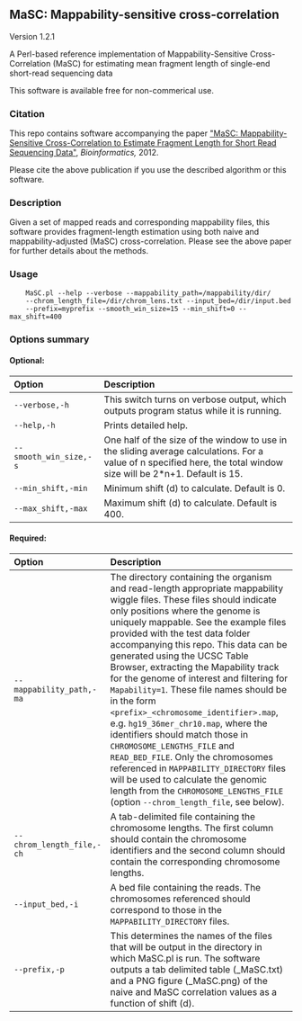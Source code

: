 ## MaSC: Mappability-sensitive cross-correlation
Version 1.2.1

A Perl-based reference implementation of Mappability-Sensitive Cross-Correlation (MaSC) for estimating mean fragment length of single-end short-read sequencing data

This software is available free for non-commerical use.

### Citation
This repo contains software accompanying the paper ["MaSC: Mappability-Sensitive Cross-Correlation to Estimate Fragment Length for Short Read Sequencing Data"](https://academic.oup.com/bioinformatics/article/29/4/444/200320), _Bioinformatics,_ 2012.

Please cite the above publication if you use the described algorithm or this software.

### Description
Given a set of mapped reads and corresponding mappability files, this software provides fragment-length estimation using both naive and mappability-adjusted (MaSC) cross-correlation. Please see the above paper for further details about the methods.

### Usage

```console
    MaSC.pl --help --verbose --mappability_path=/mappability/dir/
    --chrom_length_file=/dir/chrom_lens.txt --input_bed=/dir/input.bed
    --prefix=myprefix --smooth_win_size=15 --min_shift=0 --max_shift=400
```

### Options summary
#### Optional:

|           Option                |                              Description                              |
|:--------------------------------|:----------------------------------------------------------------------|
| `--verbose,-h`                |This switch turns on verbose output, which outputs program status while it is running. |
|`--help,-h`|Prints detailed help.|
|`--smooth_win_size,-s`|One half of the size of the window to use in the sliding average calculations. For a value of n specified here, the total window size will be 2*n+1. Default is 15.|
|`--min_shift,-min`|Minimum shift (d) to calculate. Default is 0.|
|`--max_shift,-max`|Maximum shift (d) to calculate. Default is 400.|
    
#### Required:

|            Option &nbsp; &nbsp; |                              Description                              |
|:--------------------------------|:----------------------------------------------------------------------|
|`--mappability_path,-ma`|The directory containing the organism and read-length appropriate mappability wiggle files. These files should indicate only positions where the genome is uniquely mappable. See the example files provided with the test data folder accompanying this repo. This data can be generated using the UCSC Table Browser, extracting the Mapability track for the genome of interest and filtering for `Mapability=1`. These file names should be in the form `<prefix>_<chromosome_identifier>.map`, e.g. `hg19_36mer_chr10.map`, where the identifiers should match those in `CHROMOSOME_LENGTHS_FILE` and `READ_BED_FILE`. Only the chromosomes referenced in `MAPPABILITY_DIRECTORY` files will be used to calculate the genomic length from the `CHROMOSOME_LENGTHS_FILE` (option `--chrom_length_file`, see below).|
|`--chrom_length_file,-ch`|A tab-delimited file containing the chromosome lengths. The first column should contain the chromosome identifiers and the second column should contain the corresponding chromosome lengths.|
|`--input_bed,-i`|A bed file containing the reads. The chromosomes referenced should correspond to those in the `MAPPABILITY_DIRECTORY` files.|
|`--prefix,-p`|This determines the names of the files that will be output in the directory in which MaSC.pl is run. The software outputs a tab delimited table (<PREFIX>_MaSC.txt) and a PNG figure (<PREFIX>_MaSC.png) of the naive and MaSC correlation values as a function of shift (d).
